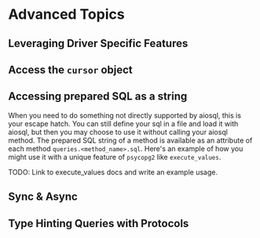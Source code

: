 # Advanced Topics

## Leveraging Driver Specific Features

## Access the `cursor` object

## Accessing prepared SQL as a string

When you need to do something not directly supported by aiosql, this is your escape hatch. You can still define your sql in a file and load it with aiosql, but then you may choose to use it without calling your aiosql method. The prepared SQL string of a method is available as an attribute of each method `queries.<method_name>.sql`. Here's an example of how you might use it with a unique feature of `psycopg2` like `execute_values`.

TODO: Link to execute_values docs and write an example usage.

## Sync & Async

## Type Hinting Queries with Protocols
